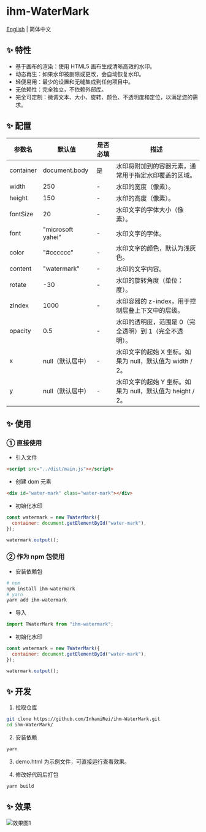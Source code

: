 <h1>ihm-WaterMark</h1>

[English](README.md) | 简体中文

## ✨ 特性

- 基于画布的渲染：使用 HTML5 画布生成清晰高效的水印。
- 动态再生：如果水印被删除或更改，会自动恢复水印。
- 轻便易用：最少的设置和无缝集成到任何项目中。
- 无依赖性：完全独立，不依赖外部库。
- 完全可定制：微调文本、大小、旋转、颜色、不透明度和定位，以满足您的需求。

## ✨ 配置

| 参数名    | 默认值            | 是否必填 | 描述                                                      |
| --------- | ----------------- | -------- | --------------------------------------------------------- |
| container | document.body     | 是       | 水印将附加到的容器元素，通常用于指定水印覆盖的区域。      |
| width     | 250               | -        | 水印的宽度（像素）。                                      |
| height    | 150               | -        | 水印的高度（像素）。                                      |
| fontSize  | 20                | -        | 水印文字的字体大小（像素）。                              |
| font      | "microsoft yahei" | -        | 水印文字的字体。                                          |
| color     | "#cccccc"         | -        | 水印文字的颜色，默认为浅灰色。                            |
| content   | "watermark"       | -        | 水印的文字内容。                                          |
| rotate    | -30               | -        | 水印的旋转角度（单位：度）。                              |
| zIndex    | 1000              | -        | 水印容器的 z-index，用于控制层叠上下文中的层级。          |
| opacity   | 0.5               | -        | 水印的透明度，范围是 0（完全透明）到 1（完全不透明）。    |
| x         | null（默认居中）  | -        | 水印文字的起始 X 坐标。如果为 null，默认值为 width / 2。  |
| y         | null（默认居中）  | -        | 水印文字的起始 Y 坐标。如果为 null，默认值为 height / 2。 |

## ✨ 使用

### ① 直接使用

- 引入文件

```html
<script src="../dist/main.js"></script>
```

- 创建 dom 元素

```html
<div id="water-mark" class="water-mark"></div>
```

- 初始化水印

```javascript
const watermark = new TWaterMark({
  container: document.getElementById("water-mark"),
});

watermark.output();
```

### ② 作为 npm 包使用

- 安装依赖包

```bash
# npm
npm install ihm-watermark
# yarn
yarn add ihm-watermark
```

- 导入

```javascript
import TWaterMark from "ihm-watermark";
```

- 初始化水印

```javascript
const watermark = new TWaterMark({
  container: document.getElementById("water-mark"),
});

watermark.output();
```

## ✨ 开发

1. 拉取仓库

```bash
git clone https://github.com/InhamiRei/ihm-WaterMark.git
cd ihm-WaterMark/
```

2. 安装依赖

```bash
yarn
```

3. demo.html 为示例文件，可直接运行查看效果。

4. 修改好代码后打包

```bash
yarn build
```

## ✨ 效果

![效果图1](https://inhami.com/static/githubImage/ihm-watermark/watermark-1.png)
